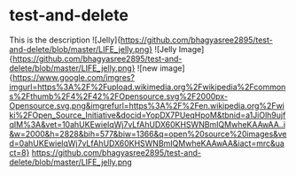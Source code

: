 # test-and-delete
This is the description
![Jelly]{https://github.com/bhagyasree2895/test-and-delete/blob/master/LIFE_jelly.png}
![Jelly Image]{https://github.com/bhagyasree2895/test-and-delete/blob/master/LIFE_jelly.png}
![new image]{https://www.google.com/imgres?imgurl=https%3A%2F%2Fupload.wikimedia.org%2Fwikipedia%2Fcommons%2Fthumb%2F4%2F42%2FOpensource.svg%2F2000px-Opensource.svg.png&imgrefurl=https%3A%2F%2Fen.wikipedia.org%2Fwiki%2FOpen_Source_Initiative&docid=YopDX7PUeqHpoM&tbnid=a1JiOlh9ujfqIM%3A&vet=10ahUKEwielqWj7vLfAhUDX60KHSWNBmIQMwheKAAwAA..i&w=2000&h=2828&bih=577&biw=1366&q=open%20source%20images&ved=0ahUKEwielqWj7vLfAhUDX60KHSWNBmIQMwheKAAwAA&iact=mrc&uact=8}
https://github.com/bhagyasree2895/test-and-delete/blob/master/LIFE_jelly.png
